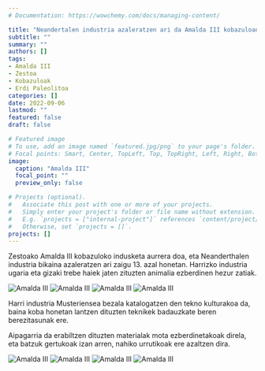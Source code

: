 ```yaml
---
# Documentation: https://wowchemy.com/docs/managing-content/

title: "Neandertalen industria azaleratzen ari da Amalda III kobazuloan"
subtitle: ""
summary: ""
authors: []
tags:
- Amalda III
- Zestoa
- Kobazuloak
- Erdi Paleolitoa
categories: []
date: 2022-09-06
lastmod: ""
featured: false
draft: false

# Featured image
# To use, add an image named `featured.jpg/png` to your page's folder.
# Focal points: Smart, Center, TopLeft, Top, TopRight, Left, Right, BottomLeft, Bottom, BottomRight.
image:
  caption: "Amalda III"
  focal_point: ""
  preview_only: false

# Projects (optional).
#   Associate this post with one or more of your projects.
#   Simply enter your project's folder or file name without extension.
#   E.g. `projects = ["internal-project"]` references `content/project/deep-learning/index.md`.
#   Otherwise, set `projects = []`.
projects: []
---
```


Zestoako Amalda III kobazuloko indusketa aurrera doa, eta Neanderthalen industria bikaina azaleratzen ari zaigu 13. azal honetan. Harrizko industria ugaria eta gizaki trebe haiek jaten zituzten animalia ezberdinen hezur zatiak.

![Amalda III](media/1.jpg)
![Amalda III](media/2.jpg)
![Amalda III](media/3.jpg)
![Amalda III](media/4.jpg)

Harri industria Musteriensea bezala katalogatzen den tekno kulturakoa da, baina koba honetan lantzen dituzten teknikek badauzkate beren berezitasunak ere.

Aipagarria da erabiltzen dituzten materialak mota ezberdinetakoak direla, eta batzuk gertukoak izan arren, nahiko urrutikoak ere azaltzen dira.  

![Amalda III](media/5.jpg)
![Amalda III](media/6.jpg)
![Amalda III](media/7.jpg)
![Amalda III](media/8.jpg)
